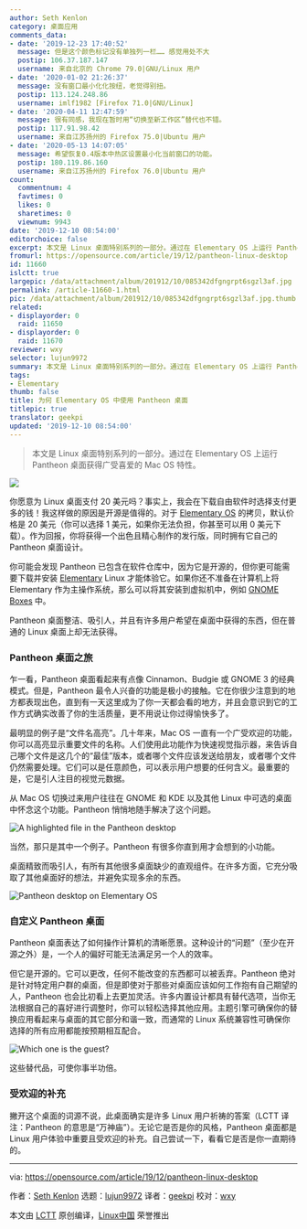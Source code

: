 ```yaml
---
author: Seth Kenlon
category: 桌面应用
comments_data:
- date: '2019-12-23 17:40:52'
  message: 但是这个颜色标记没有单独列一栏…… 感觉用处不大
  postip: 106.37.187.147
  username: 来自北京的 Chrome 79.0|GNU/Linux 用户
- date: '2020-01-02 21:26:37'
  message: 没有窗口最小化化按纽，老觉得别扭。
  postip: 113.124.248.86
  username: imlf1982 [Firefox 71.0|GNU/Linux]
- date: '2020-04-11 12:47:59'
  message: 很有同感，我现在暂时用“切换至新工作区”替代也不错。
  postip: 117.91.98.42
  username: 来自江苏扬州的 Firefox 75.0|Ubuntu 用户
- date: '2020-05-13 14:07:05'
  message: 希望恢复0.4版本中热区设置最小化当前窗口的功能。
  postip: 180.119.86.160
  username: 来自江苏扬州的 Firefox 76.0|Ubuntu 用户
count:
  commentnum: 4
  favtimes: 0
  likes: 0
  sharetimes: 0
  viewnum: 9943
date: '2019-12-10 08:54:00'
editorchoice: false
excerpt: 本文是 Linux 桌面特别系列的一部分。通过在 Elementary OS 上运行 Pantheon 桌面获得广受喜爱的 Mac OS 特性。
fromurl: https://opensource.com/article/19/12/pantheon-linux-desktop
id: 11660
islctt: true
largepic: /data/attachment/album/201912/10/085342dfgngrpt6sgzl3af.jpg
permalink: /article-11660-1.html
pic: /data/attachment/album/201912/10/085342dfgngrpt6sgzl3af.jpg.thumb.jpg
related:
- displayorder: 0
  raid: 11650
- displayorder: 0
  raid: 11670
reviewer: wxy
selector: lujun9972
summary: 本文是 Linux 桌面特别系列的一部分。通过在 Elementary OS 上运行 Pantheon 桌面获得广受喜爱的 Mac OS 特性。
tags:
- Elementary
thumb: false
title: 为何 Elementary OS 中使用 Pantheon 桌面
titlepic: true
translator: geekpi
updated: '2019-12-10 08:54:00'
---
```



> 
> 本文是 Linux 桌面特别系列的一部分。通过在 Elementary OS 上运行 Pantheon 桌面获得广受喜爱的 Mac OS 特性。
> 
> 
> 


![](/data/attachment/album/201912/10/085342dfgngrpt6sgzl3af.jpg)


你愿意为 Linux 桌面支付 20 美元吗？事实上，我会在下载自由软件时选择支付更多的钱！我这样做的原因是开源是值得的。对于 [Elementary OS](https://elementary.io/) 的拷贝，默认价格是 20 美元（你可以选择 1 美元，如果你无法负担，你甚至可以用 0 美元下载）。作为回报，你将获得一个出色且精心制作的发行版，同时拥有它自己的 Pantheon 桌面设计。


你可能会发现 Pantheon 已包含在软件仓库中，因为它是开源的，但你更可能需要下载并安装 [Elementary](http://elementary.io) Linux 才能体验它。如果你还不准备在计算机上将 Elementary 作为主操作系统，那么可以将其安装到虚拟机中，例如 [GNOME Boxes](https://opensource.com/article/19/5/getting-started-gnome-boxes-virtualization) 中。


Pantheon 桌面整洁、吸引人，并且有许多用户希望在桌面中获得的东西，但在普通的 Linux 桌面上却无法获得。


### Pantheon 桌面之旅


乍一看，Pantheon 桌面看起来有点像 Cinnamon、Budgie 或 GNOME 3 的经典模式。但是，Pantheon 最令人兴奋的功能是极小的接触。它在你很少注意到的地方都表现出色，直到有一天这里成为了你一天都会看的地方，并且会意识到它的工作方式确实改善了你的生活质量，更不用说让你过得愉快多了。


最明显的例子是“文件名高亮”。几十年来，Mac OS 一直有一个广受欢迎的功能，你可以高亮显示重要文件的名称。人们使用此功能作为快速视觉指示器，来告诉自己哪个文件是这几个的“最佳”版本，或者哪个文件应该发送给朋友，或者哪个文件仍然需要处理。它们可以是任意颜色，可以表示用户想要的任何含义。最重要的是，它是引人注目的视觉元数据。


从 Mac OS 切换过来用户往往在 GNOME 和 KDE 以及其他 Linux 中可选的桌面中怀念这个功能。Pantheon 悄悄地随手解决了这个问题。


![A highlighted file in the Pantheon desktop](/data/attachment/album/201912/10/085405chh7wi7uyiprwpwh.jpg "A highlighted file in the Pantheon desktop")


当然，那只是其中一个例子。Pantheon 有很多你直到用才会想到的小功能。


桌面精致而吸引人，有所有其他很多桌面缺少的直观组件。在许多方面，它充分吸取了其他桌面好的想法，并避免实现多余的东西。


![Pantheon desktop on Elementary OS](/data/attachment/album/201912/10/085407ldyru03zvli1xk3g.jpg "Pantheon desktop on Elementary OS")


### 自定义 Pantheon 桌面


Pantheon 桌面表达了如何操作计算机的清晰愿景。这种设计的“问题”（至少在开源之外）是，一个人的偏好可能无法满足另一个人的效率。


但它是开源的。它可以更改，任何不能改变的东西都可以被丢弃。Pantheon 绝对是针对特定用户群的桌面，但是即使对于那些对桌面应该如何工作抱有自己期望的人，Pantheon 也会比初看上去更加灵活。许多内置设计都具有替代选项，当你无法根据自己的喜好进行调整时，你可以轻松选择其他应用。主题引擎可确保你的替换应用看起来与桌面的其它部分和谐一致，而通常的 Linux 系统兼容性可确保你选择的所有应用都能按预期相互配合。


![Which one is the guest?](/data/attachment/album/201912/10/085408qgwpgmgmkkkcm9r4.jpg "Which one is the guest?")


这些替代品，可使你事半功倍。


### 受欢迎的补充


撇开这个桌面的词源不说，此桌面确实是许多 Linux 用户祈祷的答案（LCTT 译注：Pantheon 的意思是“万神庙”）。无论它是否是你的风格，Pantheon 桌面都是 Linux 用户体验中重要且受欢迎的补充。自己尝试一下，看看它是否是你一直期待的。




---


via: <https://opensource.com/article/19/12/pantheon-linux-desktop>


作者：[Seth Kenlon](https://opensource.com/users/seth) 选题：[lujun9972](https://github.com/lujun9972) 译者：[geekpi](https://github.com/geekpi) 校对：[wxy](https://github.com/wxy)


本文由 [LCTT](https://github.com/LCTT/TranslateProject) 原创编译，[Linux中国](https://linux.cn/) 荣誉推出